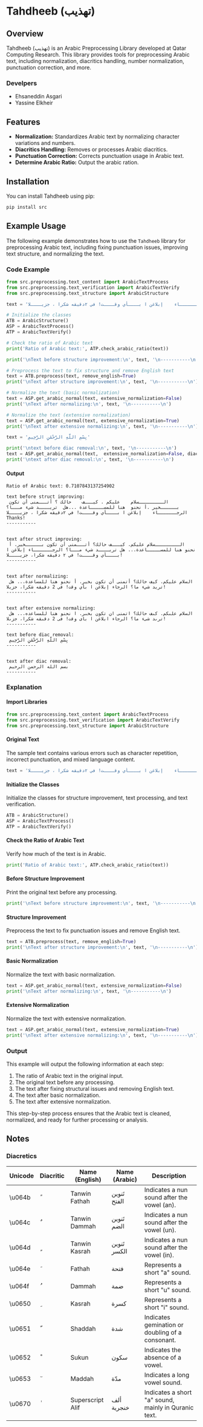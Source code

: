 # Tahdheeb (تهذیب)

## Overview

Tahdheeb (تهذیب) is an Arabic Preprocessing Library developed at Qatar Computing Research. 
This library provides tools for preprocessing Arabic text, including normalization, diacritics handling, number normalization, punctuation correction, and more.

### Develpers
- Ehsaneddin Asgari 
- Yassine Elkheir

## Features

- **Normalization:** Standardizes Arabic text by normalizing character variations and numbers.
- **Diacritics Handling:** Removes or processes Arabic diacritics.
- **Punctuation Correction:** Corrects punctuation usage in Arabic text.
- **Determine Arabic Ratio:** Output the arabic ration.

## Installation

You can install Tahdheeb using pip:

```bash
pip install src
```

## Example Usage

The following example demonstrates how to use the `Tahdheeb` library for preprocessing Arabic text, including fixing punctuation issues, improving text structure, and normalizing the text. 

### Code Example

```python
from src.preprocessing.text_content import ArabicTextProcess
from src.preprocessing.text_verification import ArabicTextVerify
from src.preprocessing.text_structure import ArabicStructure

text = 'الـــــــــسلام    عليكم . كيـــف    حالك ؟ أتـــمنى أن تكون بــــــخير .أ نحنو  هنا للمســـــاعدة ...هل  تريــــد شيء مـــا؟  الرجـــــــاء    إبلاغن ا بــــأي وقــــت! في ٢دقيقه شكرا ، جزيــــلا Thanks!'

# Initialize the classes
ATB = ArabicStructure()
ASP = ArabicTextProcess()
ATP = ArabicTextVerify()

# Check the ratio of Arabic text
print('Ratio of Arabic text:', ATP.check_arabic_ratio(text))

print('\nText before structure improvement:\n', text, '\n-----------\n')

# Preprocess the text to fix structure and remove English text
text = ATB.preprocess(text, remove_english=True)
print('\nText after structure improvement:\n', text, '\n-----------\n')

# Normalize the text (basic normalization)
text = ASP.get_arabic_normal(text, extensive_normalization=False)
print('\nText after normalizing:\n', text, '\n-----------\n')

# Normalize the text (extensive normalization)
text = ASP.get_arabic_normal(text, extensive_normalization=True)
print('\nText after extensive normalizing:\n', text, '\n-----------\n')

text = 'بِسْمِ اللَّهِ الرَّحْمَٰنِ الرَّحِيمِ'

print('\ntext before diac removal:\n', text, '\n-----------\n')
text = ASP.get_arabic_normal(text,  extensive_normalization=False, diacritics_removal=True)
print('\ntext after diac removal:\n', text, '\n-----------\n')


```

#### Output

````
Ratio of Arabic text: 0.7107843137254902

text before struct improving:
 الـــــــــسلام    عليكم . كيـــف    حالك ؟ أتـــمنى أن تكون بــــــخير .أ نحنو  هنا للمســـــاعدة ...هل  تريــــد شيء مـــا؟  الرجـــــــاء    إبلاغن ا بــــأي وقــــت! في ٢دقيقه شكرا ، جزيــــلا Thanks! 
-----------


text after struct improving:
 الـــــــــسلام عليكم. كيـــف حالك؟ أتـــمنى أن تكون بــــــخير. أ نحنو هنا للمســـــاعدة... هل تريــــد شيء مـــا؟ الرجـــــــاء إبلاغن ا بــــأي وقــــت! في ٢ دقيقه شكرا، جزيــــلا! 
-----------


text after normalizing:
 السلام عليكم. كيف حالك؟ أتمنى أن تكون بخير. أ نحنو هنا للمساعدة... هل تريد شيء ما؟ الرجاء إبلاغن ا بأي وقت! في 2 دقيقه شكرا، جزيلا! 
-----------


text after extensive normalizing:
 السلام علىكم. كىف حالك؟ اتمنى ان تكون بخىر. ا نحنو هنا للمساعده... هل ترىد شىء ما؟ الرجاء ابلاغن ا باى وقت! فى 2 دقىقه شكرا، جزىلا! 
-----------

text before diac removal:
 بِسْمِ اللَّهِ الرَّحْمَٰنِ الرَّحِيمِ 
-----------


text after diac removal:
 بسم الله الرحمن الرحيم 
-----------

````



### Explanation

#### Import Libraries

```python
from src.preprocessing.text_content import ArabicTextProcess
from src.preprocessing.text_verification import ArabicTextVerify
from src.preprocessing.text_structure import ArabicStructure
```

#### Original Text

The sample text contains various errors such as character repetition, incorrect punctuation, and mixed language content.

```python
text = 'الـــــــــسلام    عليكم . كيـــف    حالك ؟ أتـــمنى أن تكون بــــــخير .أ نحنو  هنا للمســـــاعدة ...هل  تريــــد شيء مـــا؟  الرجـــــــاء    إبلاغن ا بــــأي وقــــت! في ٢دقيقه شكرا ، جزيــــلا Thanks!'
```

#### Initialize the Classes

Initialize the classes for structure improvement, text processing, and text verification.

```python
ATB = ArabicStructure()
ASP = ArabicTextProcess()
ATP = ArabicTextVerify()
```

#### Check the Ratio of Arabic Text

Verify how much of the text is in Arabic.

```python
print('Ratio of Arabic text:', ATP.check_arabic_ratio(text))
```

#### Before Structure Improvement

Print the original text before any processing.

```python
print('\nText before structure improvement:\n', text, '\n-----------\n')
```

#### Structure Improvement

Preprocess the text to fix punctuation issues and remove English text.

```python
text = ATB.preprocess(text, remove_english=True)
print('\nText after structure improvement:\n', text, '\n-----------\n')
```

#### Basic Normalization

Normalize the text with basic normalization.

```python
text = ASP.get_arabic_normal(text, extensive_normalization=False)
print('\nText after normalizing:\n', text, '\n-----------\n')
```

#### Extensive Normalization

Normalize the text with extensive normalization.

```python
text = ASP.get_arabic_normal(text, extensive_normalization=True)
print('\nText after extensive normalizing:\n', text, '\n-----------\n')
```

### Output

This example will output the following information at each step:

1. The ratio of Arabic text in the original input.
2. The original text before any processing.
3. The text after fixing structural issues and removing English text.
4. The text after basic normalization.
5. The text after extensive normalization.

This step-by-step process ensures that the Arabic text is cleaned, normalized, and ready for further processing or analysis.

## Notes
### Diacretics

| Unicode | Diacritic | Name (English)      | Name (Arabic)       | Description                                          |
|---------|-----------|---------------------|---------------------|------------------------------------------------------|
| \u064b  | ً         | Tanwin Fathah       | تَنوين الفتح        | Indicates a nun sound after the vowel (an).          |
| \u064c  | ٌ         | Tanwin Dammah       | تَنوين الضم          | Indicates a nun sound after the vowel (un).          |
| \u064d  | ٍ         | Tanwin Kasrah       | تَنوين الكسر         | Indicates a nun sound after the vowel (in).          |
| \u064e  | َ         | Fathah              | فتحة                | Represents a short "a" sound.                        |
| \u064f  | ُ         | Dammah              | ضمة                | Represents a short "u" sound.                        |
| \u0650  | ِ         | Kasrah              | كسرة               | Represents a short "i" sound.                        |
| \u0651  | ّ         | Shaddah             | شدة                | Indicates gemination or doubling of a consonant.     |
| \u0652  | ْ         | Sukun               | سكون               | Indicates the absence of a vowel.                    |
| \u0653  | ٓ         | Maddah              | مدّة                | Indicates a long vowel sound.                        |
| \u0670  | ٰ         | Superscript Alif    | ألف خنجرية         | Indicates a short "a" sound, mainly in Quranic text. |


## 